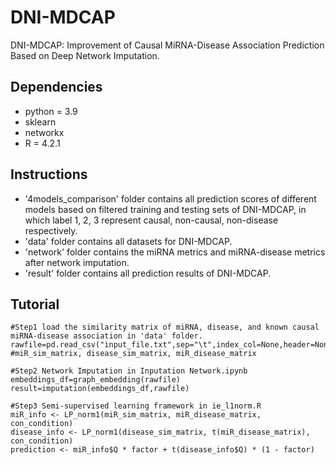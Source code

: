 # DNI-MDCAP
DNI-MDCAP: Improvement of Causal MiRNA-Disease Association Prediction Based on Deep Network Imputation.
## Dependencies
+ python = 3.9
+ sklearn
+ networkx
+ R = 4.2.1
## Instructions
+ '4models_comparison' folder contains all prediction scores of different models based on filtered training and testing sets of DNI-MDCAP, in which label 1, 2, 3 represent causal, non-causal, non-disease respectively.
+ 'data' folder contains all datasets for DNI-MDCAP.
+ 'network' folder contains the miRNA metrics and miRNA-disease metrics after network imputation.
+ 'result' folder contains all prediction results of DNI-MDCAP.
## Tutorial
```
#Step1 load the similarity matrix of miRNA, disease, and known causal miRNA-disease association in 'data' folder.
rawfile=pd.read_csv("input_file.txt",sep="\t",index_col=None,header=None) #miR_sim_matrix, disease_sim_matrix, miR_disease_matrix

#Step2 Network Imputation in Inputation Network.ipynb
embeddings_df=graph_embedding(rawfile) 
result=imputation(embeddings_df,rawfile) 

#Step3 Semi-supervised learning framework in ie_l1norm.R
miR_info <- LP_norm1(miR_sim_matrix, miR_disease_matrix, con_condition)
disease_info <- LP_norm1(disease_sim_matrix, t(miR_disease_matrix), con_condition)
prediction <- miR_info$Q * factor + t(disease_info$Q) * (1 - factor)

```
